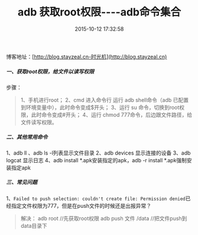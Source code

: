 ﻿---
title: adb 获取root权限----adb命令集合
date: 2015-10-12 17:32:58
tags:
       - adb
---
博客地址：[http://blog.stayzeal.cn-时光机](http://blog.stayzeal.cn)

##### 一、获取root权限，给文件以读写权限
步骤：
>1、手机进行root；
2、cmd 进入命令行 运行 adb shell命令（adb 已配置到环境变量中），此时命令变成$开头；
3、运行 su 命令，切换到root权限，此时命令变成#开头；
4、运行 chmod  777命令，后边跟文件路径，给文件读写权限。

##### 二、其他常用命令
1、adb ll 、adb ls -l列表显示文件目录
2、adb devices 显示连接的设备
3、adb logcat 显示日志
4、adb install *.apk安装指定的apk，adb -r install  *.apk强制安装指定apk

##### 三、常见问题
1、`Failed to push selection: couldn't create file: Permission denied`已经指定文件权限为777，但是在push文件的时候还是出报异常？
>解决：
>adb root //先获取root权限
>adb push 文件 /data //把文件push到data目录下
